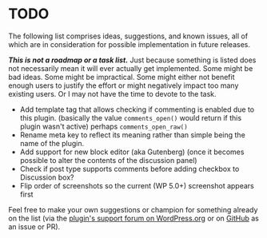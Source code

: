 # TODO

The following list comprises ideas, suggestions, and known issues, all of which are in consideration for possible implementation in future releases.

***This is not a roadmap or a task list.*** Just because something is listed does not necessarily mean it will ever actually get implemented. Some might be bad ideas. Some might be impractical. Some might either not benefit enough users to justify the effort or might negatively impact too many existing users. Or I may not have the time to devote to the task.

* Add template tag that allows checking if commenting is enabled due to this plugin. (basically the value `comments_open()` would return if this plugin wasn't active) perhaps `comments_open_raw()`
* Rename meta key to reflect its meaning rather than simple being the name of the plugin.
* Add support for new block editor (aka Gutenberg) (once it becomes possible to alter the contents of the discussion panel)
* Check if post type supports comments before adding checkbox to Discussion box?
* Flip order of screenshots so the current (WP 5.0+) screenshot appears first


Feel free to make your own suggestions or champion for something already on the list (via the [plugin's support forum on WordPress.org](https://wordpress.org/support/plugin/always-allow-admin-comments/) or on [GitHub](https://github.com/coffee2code/always-allow-admin-comments/) as an issue or PR).